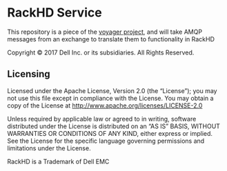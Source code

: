 # RackHD Service

This repository is a piece of the [voyager project](https://github.com/RackHD/voyager-release), and will take AMQP messages from an exchange to translate them to functionality in RackHD

Copyright © 2017 Dell Inc. or its subsidiaries.  All Rights Reserved. 


## Licensing

Licensed under the Apache License, Version 2.0 (the “License”); you may not use this file except in compliance with the License. You may obtain a copy of the License at http://www.apache.org/licenses/LICENSE-2.0

Unless required by applicable law or agreed to in writing, software distributed under the License is distributed on an “AS IS” BASIS, WITHOUT WARRANTIES OR CONDITIONS OF ANY KIND, either express or implied. See the License for the specific language governing permissions and limitations under the License.

RackHD is a Trademark of Dell EMC
